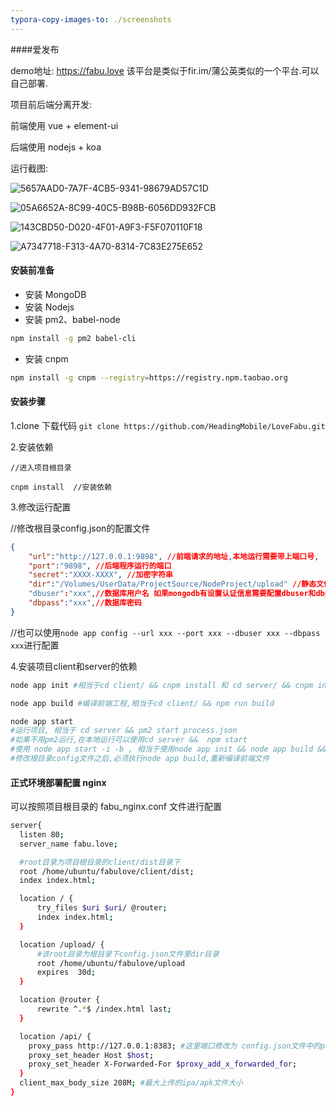 ```yaml
---
typora-copy-images-to: ./screenshots
---
```


####爱发布

demo地址: https://fabu.love
该平台是类似于fir.im/蒲公英类似的一个平台.可以自己部署.



项目前后端分离开发:

前端使用 vue + element-ui

后端使用 nodejs + koa



运行截图:

![5657AAD0-7A7F-4CB5-9341-98679AD57C1D](/Volumes/UserData/ProjectSource/NodeProject/AppFabu/screenshots/5657AAD0-7A7F-4CB5-9341-98679AD57C1D.png)

![05A6652A-8C99-40C5-B98B-6056DD932FCB](/Volumes/UserData/ProjectSource/NodeProject/AppFabu/screenshots/05A6652A-8C99-40C5-B98B-6056DD932FCB.png)

![143CBD50-D020-4F01-A9F3-F5F070110F18](/Volumes/UserData/ProjectSource/NodeProject/AppFabu/screenshots/143CBD50-D020-4F01-A9F3-F5F070110F18.png)

![A7347718-F313-4A70-8314-7C83E275E652](/Volumes/UserData/ProjectSource/NodeProject/AppFabu/screenshots/A7347718-F313-4A70-8314-7C83E275E652.png)



#### 安装前准备

* 安装 MongoDB
* 安装 Nodejs
* 安装 pm2、babel-node

```bash
npm install -g pm2 babel-cli
```

* 安装 cnpm

```bash
npm install -g cnpm --registry=https://registry.npm.taobao.org
```

#### 安装步骤

1.clone 下载代码 `git clone https://github.com/HeadingMobile/LoveFabu.git`

2.安装依赖

```
//进入项目根目录

cnpm install  //安装依赖
```

3.修改运行配置

//修改根目录config.json的配置文件

```json
{
    "url":"http://127.0.0.1:9898", //前端请求的地址,本地运行需要带上端口号,
    "port":"9898", //后端程序运行的端口
    "secret":"XXXX-XXXX", //加密字符串
    "dir":"/Volumes/UserData/ProjectSource/NodeProject/upload" //静态文件上传目录
    "dbuser":"xxx",//数据库用户名 如果mongodb有设置认证信息需要配置dbuser和dbpass
    "dbpass":"xxx",//数据库密码
}
```

//也可以使用`node app config --url xxx --port xxx --dbuser xxx --dbpass xxx`进行配置

4.安装项目client和server的依赖

```python
node app init #相当于cd client/ && cnpm install 和 cd server/ && cnpm install
```

```python
node app build #编译前端工程,相当于cd client/ && npm run build
```

```python
node app start 
#运行项目, 相当于 cd server && pm2 start process.json
#如果不用pm2运行,在本地运行可以使用cd server &&  npm start
#使用 node app start -i -b , 相当于使用node app init && node app build && node app start
#修改根目录config文件之后,必须执行node app build,重新编译前端文件
```



#### 正式环境部署配置 nginx

可以按照项目根目录的 fabu_nginx.conf 文件进行配置

```bash
server{
  listen 80;
  server_name fabu.love;

  #root目录为项目根目录的client/dist目录下
  root /home/ubuntu/fabulove/client/dist;
  index index.html;

  location / {
      try_files $uri $uri/ @router;
      index index.html;
  }

  location /upload/ {
      #该root目录为根目录下config.json文件里dir目录
      root /home/ubuntu/fabulove/upload
      expires  30d;
  }

  location @router {
      rewrite ^.*$ /index.html last;
  }

  location /api/ {
    proxy_pass http://127.0.0.1:8383; #这里端口修改为 config.json文件中的port内容
    proxy_set_header Host $host;
    proxy_set_header X-Forwarded-For $proxy_add_x_forwarded_for;
  }
  client_max_body_size 208M; #最大上传的ipa/apk文件大小
}
```

